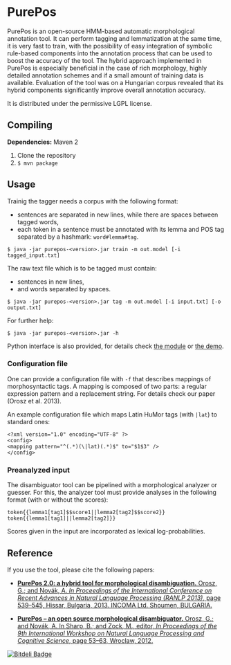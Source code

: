 PurePos
=======
PurePos is an open-source HMM-based automatic morphological annotation tool. 
It can perform tagging and lemmatization at the same time, it is very fast to train, with the possibility of easy integration of symbolic rule-based components into the annotation process that can be used to boost the accuracy of the tool. 
The hybrid approach implemented in PurePos is especially beneficial in the case of rich morphology, highly detailed annotation schemes and if a small amount of training data is available. Evaluation of the tool was on a Hungarian corpus revealed that its hybrid components significantly improve overall annotation accuracy.

It is distributed under the permissive LGPL license.

Compiling
---------------

**Dependencies:** Maven 2

1. Clone the repository
2. `$ mvn package`

Usage
---------

Trainig the tagger needs a corpus with  the following format:
* sentences are separated in new lines, while there are spaces between tagged words,
* each token in a sentence must be annotated with its lemma and POS tag separated by a hashmark: `word#lemma#tag`.

`$ java -jar purepos-<version>.jar train -m out.model [-i tagged_input.txt]`

The raw text file which is to be tagged must contain:
* sentences in new lines,
* and words separated by spaces.

`$ java -jar purepos-<version>.jar tag -m out.model [-i input.txt] [-o output.txt]`

For further help:

`$ java -jar purepos-<version>.jar -h`

Python interface is also provided, for details check [the module](https://github.com/ppke-nlpg/purepos/blob/master/src/main/python/purepos/purepos.py) or [the demo](https://github.com/ppke-nlpg/purepos/blob/master/src/main/python/purepos/demo.py).


### Configuration file

One can provide a configuration file with `-f` that describes mappings of morphosyntactic tags.
A mapping is composed of two parts: a regular expression pattern and a replacement string.
For details check our paper (Orosz et al. 2013).

An example configuration file which maps Latin HuMor tags (with `|lat`) to standard ones:

    <?xml version="1.0" encoding="UTF-8" ?>
    <config>
    <mapping pattern="^(.*)(\|lat)(.*)$" to="$1$3" />
    </config>
    
### Preanalyzed input

The disambiguator tool can be pipelined with a morphological analyzer or guesser. For this, the analyzer tool must provide analyses in the following format (with or without the scores):

    token{{lemma1[tag1]$$score1||lemma2[tag2]$$score2}}
    token{{lemma1[tag1]||lemma2[tag2]}}
    
Scores given in the input are incorporated as lexical log-probabilities.

Reference
---------------

If you use the tool, please cite the following papers: <br/>
* [**PurePos 2.0: a hybrid tool for morphological disambiguation.** Orosz, G.; and Novák, A. *In Proceedings of the International Conference on Recent Advances in Natural Language Processing (RANLP 2013)*, page 539–545, Hissar, Bulgaria, 2013. INCOMA Ltd. Shoumen, BULGARIA.](http://aclweb.org/anthology//R/R13/R13-1071.pdf)

* [**PurePos – an open source morphological disambiguator.** Orosz, G.; and Novák, A. In Sharp, B.; and Zock, M., editor, *In Proceedings of the 9th International Workshop on Natural Language Processing and Cognitive Science*, page 53–63, Wroclaw, 2012. ](https://github.com/downloads/ppke-nlpg/purepos/purepos.pdf)


[![Bitdeli Badge](https://d2weczhvl823v0.cloudfront.net/ppke-nlpg/purepos/trend.png)](https://bitdeli.com/free "Bitdeli Badge")

